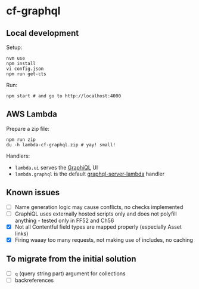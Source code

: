 # cf-graphql

## Local development

Setup:

```
nvm use
npm install
vi config.json
npm run get-cts
```

Run:

```
npm start # and go to http://localhost:4000
```

## AWS Lambda

Prepare a zip file:

```
npm run zip
du -h lambda-cf-graphql.zip # yay! small!
```

Handlers:
- `lambda.ui` serves the [GraphiQL](https://github.com/graphql/graphiql) UI
- `lambda.graphql` is the default [graphql-server-lambda](https://github.com/apollographql/graphql-server#aws-lambda) handler

## Known issues

- [ ] Name generation logic may cause conflicts, no checks implemented
- [ ] GraphiQL uses externally hosted scripts only and does not polyfill anything - tested only in FF52 and Ch56
- [x] Not all Contentful field types are mapped properly (especially Asset links)
- [x] Firing waaay too many requests, not making use of includes, no caching

## To migrate from the initial solution

- [ ] `q` (query string part) argument for collections
- [ ] backreferences
